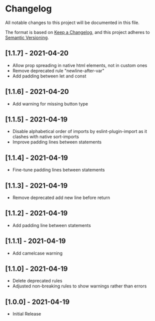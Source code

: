 # Changelog

All notable changes to this project will be documented in this file.

The format is based on [Keep a Changelog](https://keepachangelog.com/en/1.0.0/),
and this project adheres to [Semantic Versioning](https://semver.org/spec/v2.0.0.html).

## [1.1.7] - 2021-04-20

- Allow prop spreading in native html elements, not in custom ones
- Remove deprecated rule "newline-after-var"
- Add padding between let and const

## [1.1.6] - 2021-04-20

- Add warning for missing button type

## [1.1.5] - 2021-04-19

- Disable alphabetical order of imports by eslint-plugin-import as it clashes with native sort-imports
- Improve padding lines between statements

## [1.1.4] - 2021-04-19

- Fine-tune padding lines between statements

## [1.1.3] - 2021-04-19

- Remove deprecated add new line before return

## [1.1.2] - 2021-04-19

- Add padding line between statements

## [1.1.1] - 2021-04-19

- Add camelcase warning

## [1.1.0] - 2021-04-19

- Delete deprecated rules
- Adjusted non-breaking rules to show warnings rather than errors

## [1.0.0] - 2021-04-19

- Initial Release

